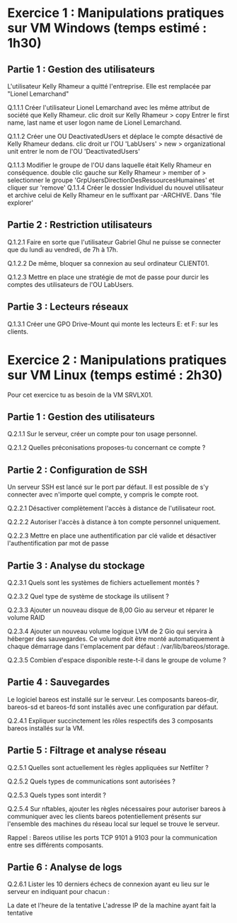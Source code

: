 # Exercice 1 : Manipulations pratiques sur VM Windows (temps estimé : 1h30)

## Partie 1 : Gestion des utilisateurs
L'utilisateur Kelly Rhameur a quitté l'entreprise.
Elle est remplacée par "Lionel Lemarchand"

Q.1.1.1 Créer l'utilisateur Lionel Lemarchand avec les même attribut de société que Kelly Rhameur.
clic droit sur Kelly Rhameur > copy
Entrer le first name, last name et user logon name de Lionel Lemarchand.

Q.1.1.2 Créer une OU DeactivatedUsers et déplace le compte désactivé de Kelly Rhameur dedans.
clic droit ur l'OU 'LabUsers' > new > organizational unit
entrer le nom de l'OU 'DeactivatedUsers'

Q.1.1.3 Modifier le groupe de l'OU dans laquelle était Kelly Rhameur en conséquence.
double clic gauche sur Kelly Rhameur > member of > selectionner le groupe 'GrpUsersDirectionDesRessourcesHumaines' et cliquer sur 'remove'
Q.1.1.4 Créer le dossier Individuel du nouvel utilisateur et archive celui de Kelly Rhameur en le suffixant par -ARCHIVE.
Dans 'file explorer' 
## Partie 2 : Restriction utilisateurs
Q.1.2.1 Faire en sorte que l'utilisateur Gabriel Ghul ne puisse se connecter que du lundi au vendredi, de 7h à 17h.

Q.1.2.2 De même, bloquer sa connexion au seul ordinateur CLIENT01.

Q.1.2.3 Mettre en place une stratégie de mot de passe pour durcir les comptes des utilisateurs de l'OU LabUsers.

## Partie 3 : Lecteurs réseaux
Q.1.3.1 Créer une GPO Drive-Mount qui monte les lecteurs E: et F: sur les clients.

# Exercice 2 : Manipulations pratiques sur VM Linux (temps estimé : 2h30)
Pour cet exercice tu as besoin de la VM SRVLX01.

## Partie 1 : Gestion des utilisateurs
Q.2.1.1 Sur le serveur, créer un compte pour ton usage personnel.

Q.2.1.2 Quelles préconisations proposes-tu concernant ce compte ?

## Partie 2 : Configuration de SSH
Un serveur SSH est lancé sur le port par défaut.
Il est possible de s'y connecter avec n'importe quel compte, y compris le compte root.

Q.2.2.1 Désactiver complètement l'accès à distance de l'utilisateur root.

Q.2.2.2 Autoriser l'accès à distance à ton compte personnel uniquement.

Q.2.2.3 Mettre en place une authentification par clé valide et désactiver l'authentification par mot de passe

## Partie 3 : Analyse du stockage
Q.2.3.1 Quels sont les systèmes de fichiers actuellement montés ?

Q.2.3.2 Quel type de système de stockage ils utilisent ?

Q.2.3.3 Ajouter un nouveau disque de 8,00 Gio au serveur et réparer le volume RAID

Q.2.3.4 Ajouter un nouveau volume logique LVM de 2 Gio qui servira à héberger des sauvegardes. Ce volume doit être monté automatiquement à chaque démarrage dans l'emplacement par défaut : /var/lib/bareos/storage.

Q.2.3.5 Combien d'espace disponible reste-t-il dans le groupe de volume ?

## Partie 4 : Sauvegardes
Le logiciel bareos est installé sur le serveur.
Les composants bareos-dir, bareos-sd et bareos-fd sont installés avec une configuration par défaut.

Q.2.4.1 Expliquer succinctement les rôles respectifs des 3 composants bareos installés sur la VM.

## Partie 5 : Filtrage et analyse réseau
Q.2.5.1 Quelles sont actuellement les règles appliquées sur Netfilter ?

Q.2.5.2 Quels types de communications sont autorisées ?

Q.2.5.3 Quels types sont interdit ?

Q.2.5.4 Sur nftables, ajouter les règles nécessaires pour autoriser bareos à communiquer avec les clients bareos potentiellement présents sur l'ensemble des machines du réseau local sur lequel se trouve le serveur.

Rappel : Bareos utilise les ports TCP 9101 à 9103 pour la communication entre ses différents composants.

## Partie 6 : Analyse de logs
Q.2.6.1 Lister les 10 derniers échecs de connexion ayant eu lieu sur le serveur en indiquant pour chacun :

La date et l'heure de la tentative
L'adresse IP de la machine ayant fait la tentative
